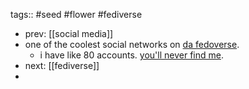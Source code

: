 tags:: #seed #flower #fediverse

- prev: [[social media]]
- one of the coolest social networks on [da fedoverse](fediverse).
	- i have like 80 accounts. [you'll never find me](https://meow.social/@chirpbirb).
- next: [[fediverse]]
-